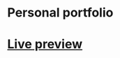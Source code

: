 # Personal portfolio

# <a href="https://portfolio-v2-l2g3mtolp-brdorads-projects.vercel.app/">Live preview</a>